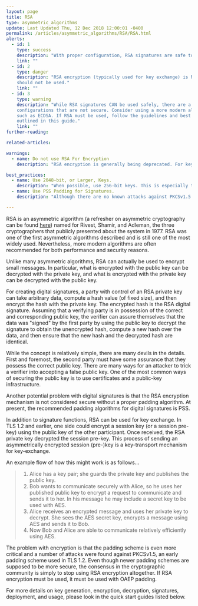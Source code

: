 ```yaml
---
layout: page
title: RSA
type: asymmetric_algorithms
update: Last Updated Thu, 12 Dec 2018 12:00:01 -0400
permalink: /articles/asymmetric_algorithms/RSA/RSA.html
alerts:
  - id: 1
    type: success
    description: "With proper configuration, RSA signatures are safe to use."
    link: ""
  - id: 2
    type: danger
    description: "RSA encryption (typically used for key exchange) is NOT secure and
    should not be used."
    link: ""
  - id: 3
    type: warning
    description: "While RSA signatures CAN be used safely, there are a number of
    configurations that are not secure. Consider using a more modern algorithm,
    such as ECDSA. If RSA must be used, follow the guidelines and best practices
    outlined in this guide."
    link: ""
further-reading:

related-articles:

warnings:
  - name: Do not use RSA For Encryption
    description: "RSA encryption is generally being deprecated. For key exchange, key agreement, using a protocol such as Diffie Hellman (DH), is almost always better."

best_practices:
  - name: Use 2048-bit, or Larger, Keys.
    description: "When possible, use 256-bit keys. This is especially true for data that may remain encrypted for very long periods of time."
  - name: Use PSS Padding for Signatures.
    description: "Although there are no known attacks against PKCSv1.5 for signatures, it is recommended to use the PSS padding scheme."

---
```

RSA is an asymmetric algorithm (a refresher on asymmetric cryptography can be found [here](https:://cryptodoneight.org/articles/concepts/asymmetric_cryptography.html)) named for Rivest, Shamir, and Adleman, the three cryptographers that publicly presented about the system in 1977. RSA was one of the first asymmetric algorithms described and is still one of the most widely used. Nevertheless, more modern algorithms are often recommended for both performance and security reasons.

Unlike many asymmetric algorithms, RSA can actually be used to encrypt small messages. In particular, what is encrypted with the public key can be decrypted with the private key, and what is encrypted with the private key can be decrypted with the public key.

For creating digital signatures, a party with control of an RSA private key can take arbitrary data, compute a hash value (of fixed size), and then encrypt the hash with the private key. The encrypted hash is the RSA digital signature. Assuming that a verifying party is in possession of the correct and corresponding public key, the verifier can assure themselves that the data was "signed" by the first party by using the public key to decrypt the signature to obtain the unencrypted hash, compute a new hash over the data, and then ensure that the new hash and the decrypted hash are identical.

While the concept is relatively simple, there are many devils in the details. First and foremost, the second party must have some assurance that they possess the correct public key. There are many ways for an attacker to trick a verifier into accepting a false public key. One of the most common ways of securing the public key is to use certificates and a public-key infrastructure.

Another potential problem with digital signatures is that the RSA encryption mechanism is not considered secure without a proper padding algorithm. At present, the recommended padding algorithms for digital signatures is PSS.

In addition to signature functions, RSA can be used for key exchange. In TLS 1.2 and earlier, one side could encrypt a session key (or a session pre-key) using the public key of the other participant. Once received, the RSA private key decrypted the session pre-key. This process of sending an asymmetrically encrypted session (pre-)key is a key-transport mechanism for key-exchange.

An example flow of how this might work is as follows... <br>
> 1. Alice has a key pair; she guards the private key and publishes the public key.
> 2. Bob wants to communicate securely with Alice, so he uses her published public key to encrypt a request to communicate and sends it to her. In his message he may include a secret key to be used with AES.
> 3. Alice receives an encrypted message and uses her private key to decrypt. She sees the AES secret key, encrypts a message using AES and sends it to Bob.
> 4. Now Bob and Alice are able to communicate relatively efficiently using AES.

The problem with encryption is that the padding scheme is even more critical and a number of attacks were found against PKCSv1.5, an early padding scheme used in TLS 1.2. Even though newer padding schemes are supposed to be more secure, the consensus in the cryptographic community is simply to stop using RSA encryption altogether. If RSA encryption must be used, it must be used with OAEP padding.

For more details on key generation, encryption, decryption, signatures, deployment, and usage, please look in the quick start guides listed below.
